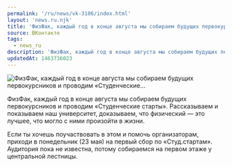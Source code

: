 ```yaml
---
permalink: '/ru/news/vk-3186/index.html'
layout: 'news.ru.njk'
title: 'ФизФак, каждый год в конце августа мы собираем будущих первокурсников и проводим «Студенческие…'
source: ВКонтакте
tags:
  - news_ru
description: 'ФизФак, каждый год в конце августа мы собираем будущих первокурсников и проводим «Студенческие…'
updatedAt: 1463736023
---
```

![ФизФак, каждый год в конце августа мы собираем будущих первокурсников и проводим «Студенческие…](https://sun9-31.userapi.com/impf/c628627/v628627484/42cf2/mi56mGSOD64.jpg?size=1280x853&quality=96&proxy=1&sign=fa167765aead2095a5e9a8b9df95f7a4&c_uniq_tag=nwwrgD9I2NPWOO_TTVcsldQjOL6qEHswCd0LW6yTNvI&type=album)

ФизФак, каждый год в конце августа мы собираем будущих первокурсников и проводим «Студенческие старты». Рассказываем и показываем наш университет, доказываем, что физический — это лучшее, что могло с ними произойти в жизни.

Если ты хочешь поучаствовать в этом и помочь организаторам, приходи в понедельник (23 мая) на первый сбор по «Студ.стартам». Аудитория пока не известна, потому собираемся на первом этаже у центральной лестницы.
